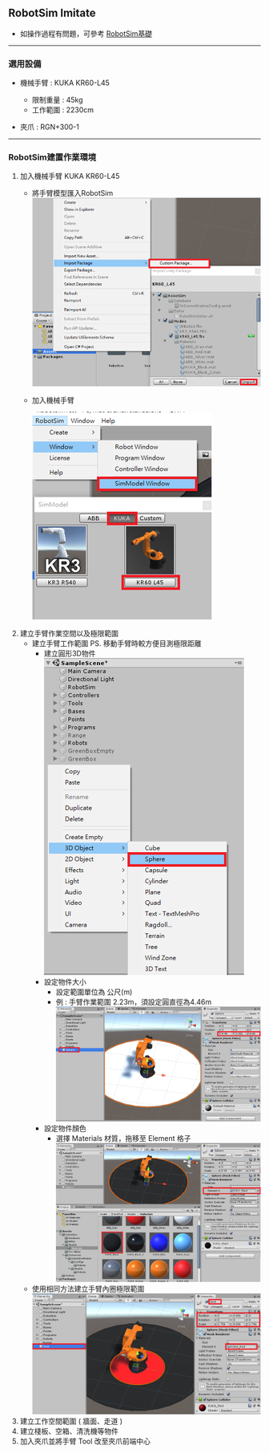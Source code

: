 ## RobotSim Imitate

- 如操作過程有問題，可參考 [RobotSim基礎](https://yazelin.github.io/usc2019-RobotSim/zh-tw/1RobotSimBasic.html)

---
### 選用設備

- 機械手臂 : KUKA KR60-L45
	- 限制重量 : 45kg
	- 工作範圍 : 2230cm
	
- 夾爪 : RGN+300-1

---
### RobotSim建置作業環境

1. 加入機械手臂 KUKA KR60-L45
	- 將手臂模型匯入RobotSim
		 ![Robot_Model](./image/RobotSim_Import_Model.png)
		 
	- 加入機械手臂 
                                              
		![Robot_Model](./image/RobotSim_Import_Robot.png)
2. 建立手臂作業空間以及極限範圍
	- 建立手臂工作範圍      PS. 移動手臂時較方便目測極限距離
		- 建立圓形3D物件                                                                            
			![Robot_Model](./image/RobotSim_Add_Range_Sphere.png)
		- 設定物件大小
			- 設定範圍單位為 公尺(m)
			- 例 : 手臂作業範圍 2.23m，須設定圓直徑為4.46m                                          
				![Robot_Model](./image/RobotSim_Range_Size.png)
		- 設定物件顏色
			- 選擇 Materials 材質，拖移至 Element 格子
				![Robot_Model](./image/RobotSim_Range_Color.png)
	- 使用相同方法建立手臂內圈極限範圍
		![Robot_Model](./image/RobotSim_Add_Limit_Sphere.png)
3. 建立工作空間範圍 ( 牆面、走道 )
4. 建立棧板、空箱、清洗機等物件
5. 加入夾爪並將手臂 Tool 改至夾爪前端中心
<!--stackedit_data:
eyJoaXN0b3J5IjpbMjk0NTQ4NjY0LC0xMzQ2OTIwMjE0LDI5ND
U0ODY2NCwxMTg3NjY2NzMsLTU5OTk0MzA1NCwxNDc1MDAxMjIs
ODE0NzAyMTE0LC0xNDAxODM4MDI0LDE0MzgyNDU3MTMsMTQ3Nz
M3NDk2OCwtNjk3MzczMDg0LC0xNDYxNTE3MjM3LDE4NzYxODU5
MDQsNTg0NzcyNTUzLDU4ODQ5Nzc0MywtMTY3OTk0NzMyNiwzMD
A2Nzg4NTMsMjg0ODg1NDE0LC0xMDk0MzYxMTc2LC0xNzU3OTM0
OTk1XX0=
-->